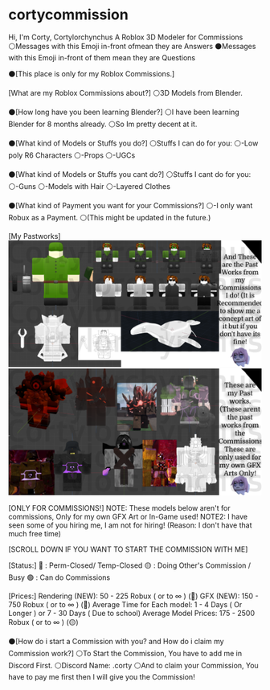 # cortycommission
Hi, I'm Corty, Cortylorchynchus
A Roblox 3D Modeler for Commissions
⚪Messages with this Emoji in-front ofmean they are Answers 
⚫Messages with this Emoji in-front of them mean they are Questions

⚫[This place is only for my Roblox Commissions.]

[What are my Roblox Commissions about?]
⚪3D Models from Blender.

⚫[How long have you been learning Blender?]
⚪I have been learning Blender for 8 months already.
⚪So Im pretty decent at it.

⚫[What kind of Models or Stuffs you do?]
⚪Stuffs I can do for you:
⚪-Low poly R6 Characters
⚪-Props
⚪-UGCs

⚫[What kind of Models or Stuffs you cant do?]
⚪Stuffs I cant do for you:
⚪-Guns
⚪-Models with Hair
⚪-Layered Clothes

⚫[What kind of Payment you want for your Commissions?]
⚪-I only want Robux as a Payment.
⚪(This might be updated in the future.)

[My Pastworks]
![alt text](https://github.com/Cortylorchynchus/cortycommission/blob/main/PastWorksFromMyCommissions.png?raw=true)
![alt text](https://github.com/Cortylorchynchus/cortycommission/blob/main/PastWorksNotFromMyCommissions.png?raw=true)

[ONLY FOR COMMISSIONS!]
NOTE:  These models below aren't for commissions, Only for my own GFX Art or In-Game used!
NOTE2:  I have seen some of you hiring me, I am not for hiring! (Reason: I don't have that much free time)

[SCROLL DOWN IF YOU WANT TO START THE COMMISSION WITH ME]

[Status:]
🔴 : Perm-Closed/ Temp-Closed
🟡 : Doing Other's Commission / Busy
🟢 : Can do Commissions

[Prices:]
Rendering (NEW): 50 - 225 Robux ( or to ∞ )  (🔴)
GFX (NEW): 150 - 750 Robux ( or to ∞ )  (🔴)
Average Time for Each model: 1 - 4 Days ( Or Longer ) or 7 - 30 Days ( Due to school)
Average Model Prices: 175 - 2500 Robux ( or to ∞ ) (🟡)

⚫[How do i start a Commission with you? and How do i claim my Commission work?]
⚪To Start the Commission, You have to add me in Discord First.
⚪Discord Name: .corty
⚪And to claim your Commission, You have to pay me first then I will give you the Commission!
